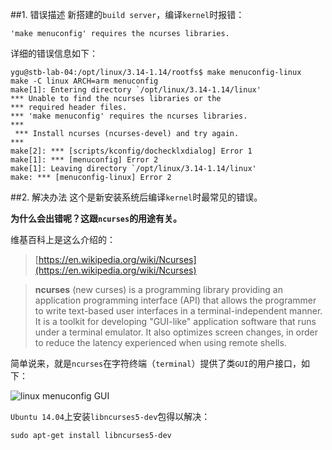 ##1. 错误描述
新搭建的`build server`，编译`kernel`时报错：
```
'make menuconfig' requires the ncurses libraries.
```

详细的错误信息如下：
```
ygu@stb-lab-04:/opt/linux/3.14-1.14/rootfs$ make menuconfig-linux
make -C linux ARCH=arm menuconfig
make[1]: Entering directory `/opt/linux/3.14-1.14/linux'
*** Unable to find the ncurses libraries or the
*** required header files.
*** 'make menuconfig' requires the ncurses libraries.
*** 
 *** Install ncurses (ncurses-devel) and try again.
*** 
make[2]: *** [scripts/kconfig/dochecklxdialog] Error 1
make[1]: *** [menuconfig] Error 2
make[1]: Leaving directory `/opt/linux/3.14-1.14/linux'
make: *** [menuconfig-linux] Error 2
```

##2. 解决办法
这个是新安装系统后编译`kernel`时最常见的错误。

**为什么会出错呢？这跟`ncurses`的用途有关。**

维基百科上是这么介绍的：
>[https://en.wikipedia.org/wiki/Ncurses](https://en.wikipedia.org/wiki/Ncurses)

>**ncurses** (new curses) is a programming library providing an application programming interface (API) that allows the programmer to write text-based user interfaces in a terminal-independent manner. It is a toolkit for developing "GUI-like" application software that runs under a terminal emulator. It also optimizes screen changes, in order to reduce the latency experienced when using remote shells.

简单说来，就是`ncurses`在字符终端（`terminal`）提供了类`GUI`的用户接口，如下：

![linux menuconfig GUI](https://github.com/guyongqiangx/blog/blob/dev/errors/images/Linux-menuconfig.png?raw=true)

`Ubuntu 14.04`上安装`libncurses5-dev`包得以解决：

```
sudo apt-get install libncurses5-dev
```